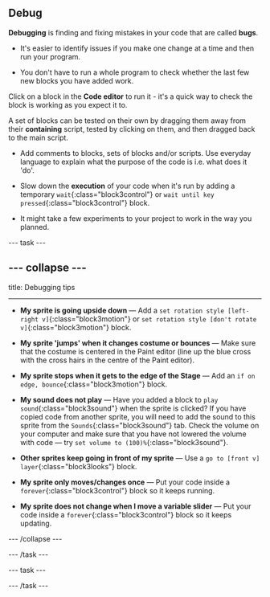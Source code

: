 ## Debug

**Debugging** is finding and fixing mistakes in your code that are called **bugs**.

* It's easier to identify issues if you make one change at a time and then run your program.

* You don't have to run a whole program to check whether the last few new blocks you have added work. 

Click on a block in the **Code editor** to run it - it's a quick way to check the block is working as you expect it to.

A set of blocks can be tested on their own by dragging them away from their **containing** script, tested by clicking on them, and then dragged back to the main script.

* Add comments to blocks, sets of blocks and/or scripts. Use everyday language to explain what the purpose of the code is i.e. what does it 'do'.

* Slow down the **execution** of your code when it's run by adding a temporary `wait`{:class="block3control"} or `wait until key pressed`{:class="block3control"} block.

* It might take a few experiments to your project to work in the way you planned.

--- task ---

--- collapse ---
---

title: Debugging tips

---

+ **My sprite is going upside down** — Add a `set rotation style [left-right v]`{:class="block3motion"} or `set rotation style [don't rotate v]`{:class="block3motion"} block.

+ **My sprite 'jumps' when it changes costume or bounces** — Make sure that the costume is centered in the Paint editor (line up the blue cross with the cross hairs in the centre of the Paint editor).

+ **My sprite stops when it gets to the edge of the Stage** — Add an `if on edge, bounce`{:class="block3motion"} block.

+ **My sound does not play** — Have you added a block to `play sound`{:class="block3sound"} when the sprite is clicked? If you have copied code from another sprite, you will need to add the sound to this sprite from the `Sounds`{:class="block3sound"} tab. Check the volume on your computer and make sure that you have not lowered the volume with code — try `set volume to (100)%`{:class="block3sound"}.

+ **Other sprites keep going in front of my sprite** — Use a `go to [front v] layer`{:class="block3looks"} block.

+ **My sprite only moves/changes once** — Put your code inside a `forever`{:class="block3control"} block so it keeps running.

+ **My sprite does not change when I move a variable slider** — Put your code inside a `forever`{:class="block3control"} block so it keeps updating. 

--- /collapse ---

--- /task ---

--- task ---

--- /task ---
